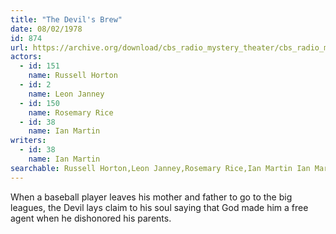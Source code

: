 ```yaml
---
title: "The Devil's Brew"
date: 08/02/1978
id: 874
url: https://archive.org/download/cbs_radio_mystery_theater/cbs_radio_mystery_theater-0851-0900.zip/cbs_radio_mystery_theater-0851-0900%2Fcbsrmt_0874_the_devils_brew.mp3
actors:  
  - id: 151
    name: Russell Horton  
  - id: 2
    name: Leon Janney  
  - id: 150
    name: Rosemary Rice  
  - id: 38
    name: Ian Martin
writers:  
  - id: 38
    name: Ian Martin
searchable: Russell Horton,Leon Janney,Rosemary Rice,Ian Martin Ian Martin
---
```

When a baseball player leaves his mother and father to go to the big leagues, the Devil lays claim to his soul saying that God made him a free agent when he dishonored his parents.